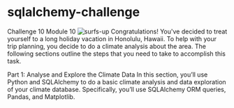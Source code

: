 # sqlalchemy-challenge
Challenge 10 Module 10
![surfs-up](https://github.com/rtTAP/sqlalchemy-challenge/assets/153242382/95da03d2-02c1-4259-95af-8610dbbd933c)
Congratulations! You've decided to treat yourself to a long holiday vacation in Honolulu, Hawaii. To help with your trip planning, you decide to do a climate analysis about the area. The following sections outline the steps that you need to take to accomplish this task.

Part 1: Analyse and Explore the Climate Data
In this section, you’ll use Python and SQLAlchemy to do a basic climate analysis and data exploration of your climate database. Specifically, you’ll use SQLAlchemy ORM queries, Pandas, and Matplotlib.
